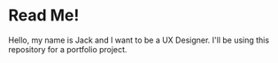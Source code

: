 # Read Me!
Hello, my name is Jack and I want to be a UX Designer. I'll be using this repository for a portfolio project.
